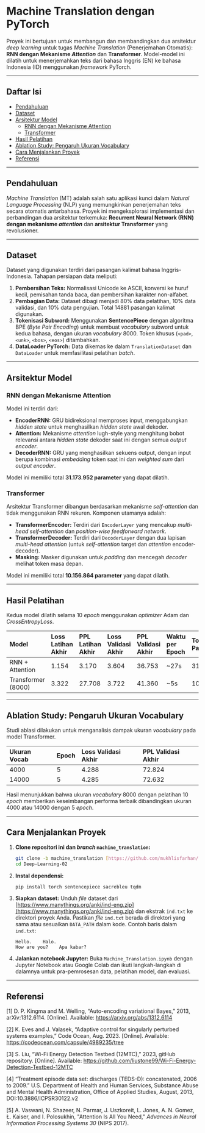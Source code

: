 # Machine Translation dengan PyTorch

Proyek ini bertujuan untuk membangun dan membandingkan dua arsitektur *deep learning* untuk tugas *Machine Translation* (Penerjemahan Otomatis): **RNN dengan Mekanisme *Attention*** dan **Transformer**. Model-model ini dilatih untuk menerjemahkan teks dari bahasa Inggris (EN) ke bahasa Indonesia (ID) menggunakan *framework* PyTorch.

---

## Daftar Isi

* [Pendahuluan](#pendahuluan)
* [Dataset](#dataset)
* [Arsitektur Model](#arsitektur-model)
    * [RNN dengan Mekanisme Attention](#rnn-dengan-mekanisme-attention)
    * [Transformer](#transformer)
* [Hasil Pelatihan](#hasil-pelatihan)
* [Ablation Study: Pengaruh Ukuran Vocabulary](#ablation-study-pengaruh-ukuran-vocabulary)
* [Cara Menjalankan Proyek](#cara-menjalankan-proyek)
* [Referensi](#referensi)

---

## Pendahuluan

*Machine Translation* (MT) adalah salah satu aplikasi kunci dalam *Natural Language Processing* (NLP) yang memungkinkan penerjemahan teks secara otomatis antarbahasa. Proyek ini mengeksplorasi implementasi dan perbandingan dua arsitektur terkemuka: **Recurrent Neural Network (RNN) dengan mekanisme *attention*** dan **arsitektur Transformer** yang revolusioner.

---

## Dataset

Dataset yang digunakan terdiri dari pasangan kalimat bahasa Inggris-Indonesia. Tahapan persiapan data meliputi:

1.  **Pembersihan Teks:** Normalisasi Unicode ke ASCII, konversi ke huruf kecil, pemisahan tanda baca, dan pembersihan karakter non-alfabet.
2.  **Pembagian Data:** Dataset dibagi menjadi 80% data pelatihan, 10% data validasi, dan 10% data pengujian. Total 14881 pasangan kalimat digunakan.
3.  **Tokenisasi Subword:** Menggunakan **SentencePiece** dengan algoritma BPE (*Byte Pair Encoding*) untuk membuat *vocabulary* subword untuk kedua bahasa, dengan ukuran *vocabulary* 8000. Token khusus (`<pad>`, `<unk>`, `<bos>`, `<eos>`) ditambahkan.
4.  **DataLoader PyTorch:** Data dikemas ke dalam `TranslationDataset` dan `DataLoader` untuk memfasilitasi pelatihan *batch*.

---

## Arsitektur Model

### RNN dengan Mekanisme Attention

Model ini terdiri dari:

* **EncoderRNN:** GRU bidireksional memproses input, menggabungkan *hidden state* untuk menghasilkan *hidden state* awal dekoder.
* **Attention:** Mekanisme *attention* lugh-style yang menghitung bobot relevansi antara *hidden state* dekoder saat ini dengan semua *output* *encoder*.
* **DecoderRNN:** GRU yang menghasilkan sekuens output, dengan input berupa kombinasi *embedding* token saat ini dan *weighted sum* dari *output* *encoder*.

Model ini memiliki total **31.173.952 parameter** yang dapat dilatih.

### Transformer

Arsitektur Transformer dibangun berdasarkan mekanisme *self-attention* dan tidak menggunakan RNN rekuren. Komponen utamanya adalah:

* **TransformerEncoder:** Terdiri dari `EncoderLayer` yang mencakup *multi-head self-attention* dan *position-wise feedforward network*.
* **TransformerDecoder:** Terdiri dari `DecoderLayer` dengan dua lapisan *multi-head attention* (untuk *self-attention* target dan *attention* encoder-decoder).
* **Masking:** Masker digunakan untuk *padding* dan mencegah *decoder* melihat token masa depan.

Model ini memiliki total **10.156.864 parameter** yang dapat dilatih.

---

## Hasil Pelatihan

Kedua model dilatih selama 10 *epoch* menggunakan *optimizer* Adam dan *CrossEntropyLoss*.

| Model               | Loss Latihan Akhir | PPL Latihan Akhir | Loss Validasi Akhir | PPL Validasi Akhir | Waktu per Epoch | Total Parameter |
| :------------------ | :---------------- | :---------------- | :----------------- | :----------------- | :------------- | :-------------- |
| RNN + Attention     | 1.154             | 3.170             | 3.604              | 36.753             | ~27s           | 31,173,952      |
| Transformer (8000)  | 3.322             | 27.708            | 3.722              | 41.360             | ~5s            | 10,156,864      |

---

## Ablation Study: Pengaruh Ukuran Vocabulary

Studi ablasi dilakukan untuk menganalisis dampak ukuran *vocabulary* pada model Transformer.

| Ukuran Vocab | Epoch | Loss Validasi Akhir | PPL Validasi Akhir |
| :----------- | :---- | :------------------ | :----------------- |
| 4000         | 5     | 4.288               | 72.824             |
| 14000        | 5     | 4.285               | 72.632             |

Hasil menunjukkan bahwa ukuran *vocabulary* 8000 dengan pelatihan 10 *epoch* memberikan keseimbangan performa terbaik dibandingkan ukuran 4000 atau 14000 dengan 5 *epoch*.

---

## Cara Menjalankan Proyek

1.  **Clone repositori ini dan *branch* `machine_translation`:**
    ```bash
    git clone -b machine_translation [https://github.com/mukhlisfarhan/Deep-Learning-02.git](https://github.com/mukhlisfarhan/Deep-Learning-02.git)
    cd Deep-Learning-02
    ```
2.  **Instal dependensi:**
    ```bash
    pip install torch sentencepiece sacrebleu tqdm
    ```
3.  **Siapkan dataset:**
    Unduh *file* dataset dari [https://www.manythings.org/anki/ind-eng.zip](https://www.manythings.org/anki/ind-eng.zip) dan ekstrak `ind.txt` ke direktori proyek Anda. Pastikan *file* `ind.txt` berada di direktori yang sama atau sesuaikan `DATA_PATH` dalam kode. Contoh baris dalam `ind.txt`:
    ```
    Hello.    Halo.
    How are you?    Apa kabar?
    ```
4.  **Jalankan notebook Jupyter:**
    Buka `Machine_Translation.ipynb` dengan Jupyter Notebook atau Google Colab dan ikuti langkah-langkah di dalamnya untuk pra-pemrosesan data, pelatihan model, dan evaluasi.

---

## Referensi

[1] D. P. Kingma and M. Welling, “Auto-encoding variational Bayes,” 2013, arXiv:1312.6114. [Online]. Available: <https://arxiv.org/abs/1312.6114>

[2] K. Eves and J. Valasek, “Adaptive control for singularly perturbed systems examples,” Code Ocean, Aug. 2023. [Online]. Available: <https://codeocean.com/capsule/4989235/tree>

[3] S. Liu, “Wi-Fi Energy Detection Testbed (12MTC),” 2023, gitHub repository. [Online]. Available: <https://github.com/liustone99/Wi-Fi-Energy-Detection-Testbed-12MTC>

[4] “Treatment episode data set: discharges (TEDS-D): concatenated, 2006 to 2009.” U.S. Department of Health and Human Services, Substance Abuse and Mental Health Administration, Office of Applied Studies, August, 2013, DOI:10.3886/ICPSR30122.v2

[5] A. Vaswani, N. Shazeer, N. Parmar, J. Uszkoreit, L. Jones, A. N. Gomez, Ł. Kaiser, and I. Polosukhin, "Attention Is All You Need," *Advances in Neural Information Processing Systems 30* (NIPS 2017).
